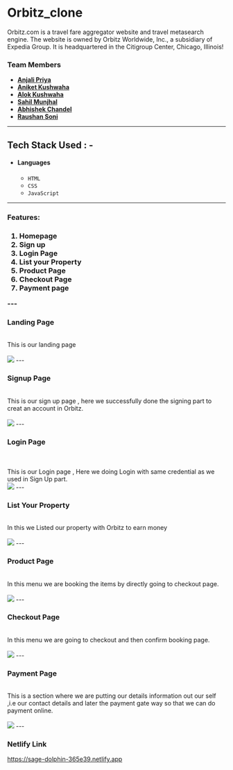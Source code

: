 # Orbitz_clone
Orbitz.com is a travel fare aggregator website and travel metasearch engine. The website is owned by Orbitz Worldwide, Inc., a subsidiary of Expedia Group. It is headquartered in the Citigroup Center, Chicago, Illinois!

### Team Members

- **[Anjali Priya](https://github.com/Anju0565)**
- **[Aniket Kushwaha](https://github.com/Aniketkushwaha80)**
- **[Alok Kushwaha](https://github.com/Alok0818)**
- **[Sahil Munjhal](https://github.com/SahilMunjhal)**
- **[Abhishek Chandel](https://github.com/AbhiChandel64)** 
- **[Raushan Soni](https://github.com/raushansoni2002)**
---
## Tech Stack Used : -
- #### Languages
  - `HTML`
  - `CSS`
  - `JavaScript`
---
<h3>Features:<h3/>
  <ol>
    <li>Homepage</li>
    <li>Sign up</li>
     <li>Login Page</li>
    <li>List your Property</li>
      <li>Product Page</li>
      <li>Checkout Page</li>
     <li>Payment page</li>
  </ol>
---  
 <h3>Landing  Page</h3>
  <br>
   This is our landing page
  <br>
  <br>
   <img src="https://user-images.githubusercontent.com/88077417/167290746-826a27d0-b351-4e74-92f1-99d693b83ae8.png"/>
---
 <h3>Signup Page</h3>
  <br>
  This is our sign up page , here we successfully done the signing part to creat an account in Orbitz.
 <br>
  <br>
  <img src="https://user-images.githubusercontent.com/88077417/167290899-7854a146-4a6b-423f-b190-6f5924f88c5c.png"/>
---
 <h3>Login Page</h3>
   <br>
  <br>
  This is our Login page , Here we doing Login with same credential as we used in Sign Up part.
  <br>  
  <img src="https://user-images.githubusercontent.com/88077417/167291006-8b2eb617-c0a0-4ed4-af2c-1b8db1761b5b.png"/>
  ---
 
   <h3>List Your Property</h3>
   <br>
    In this we Listed our property with Orbitz to earn money
  <br> 
  <br>
  <img src="https://user-images.githubusercontent.com/88077417/167291035-2cbe4cef-2282-48a3-b101-fcb51d2bd9fe.png"/>
  ---  
  
  <h3>Product Page</h3>
   <br>
  In this menu we are booking the items by directly going to checkout page.
  <br> 
  <br>
  <img src="https://user-images.githubusercontent.com/88077417/167291073-2e8648a5-d649-4424-a6b9-a1689059ab86.png"/>
  ---  
  <h3>Checkout Page</h3>
   <br>
  In this menu we are going to checkout and then confirm booking page.
  <br> 
  <br>
  <img src="https://user-images.githubusercontent.com/88077417/167291124-7abcc4a8-913e-4ee2-85f0-1a0bf830daba.png"/>
  ---  
 <h3>Payment Page</h3>  
   <br>
  This is a section where we are putting our details information out our self ,i.e our contact details and later the payment gate way so that we can do payment online.
  <br>  
  <br>
  <img src="https://user-images.githubusercontent.com/88077417/167291148-15d024c8-68da-4823-989d-5d8f28cab6aa.png"/>
  ---
 
 
### Netlify Link
https://sage-dolphin-365e39.netlify.app
